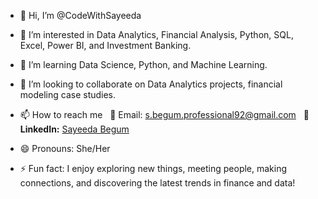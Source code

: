 - 👋 Hi, I’m @CodeWithSayeeda
- 👀 I’m interested in Data Analytics, Financial Analysis, Python, SQL, Excel, Power BI, and Investment Banking.
- 🌱 I’m learning Data Science, Python, and Machine Learning.
- 💞️ I’m looking to collaborate on  Data Analytics projects, financial modeling case studies.
- 📫 How to reach me
   📧 Email: s.begum.professional92@gmail.com
  🔗 **LinkedIn:** [Sayeeda Begum](https://www.linkedin.com/in/sayeeda-begum-b84916312/)

- 😄 Pronouns: She/Her
- ⚡ Fun fact: I enjoy exploring new things, meeting people, making connections, and discovering the latest trends in finance and data!



<!---
CodeWithSayeeda/CodeWithSayeeda is a ✨ special ✨ repository because its `README.md` (this file) appears on your GitHub profile.
You can click the Preview link to take a look at your changes.
--->
